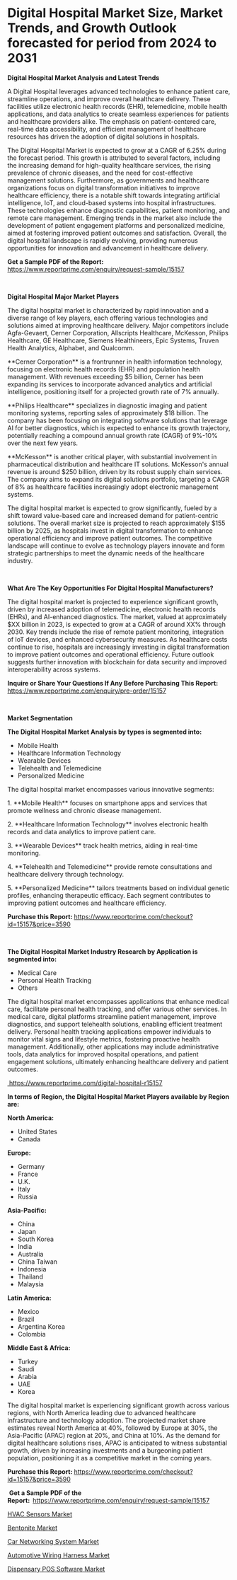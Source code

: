 <p><h1>Digital Hospital Market Size, Market Trends, and Growth Outlook forecasted for period from 2024 to 2031</h1></p><p><strong>Digital Hospital Market Analysis and Latest Trends</strong></p>
<p><p>A Digital Hospital leverages advanced technologies to enhance patient care, streamline operations, and improve overall healthcare delivery. These facilities utilize electronic health records (EHR), telemedicine, mobile health applications, and data analytics to create seamless experiences for patients and healthcare providers alike. The emphasis on patient-centered care, real-time data accessibility, and efficient management of healthcare resources has driven the adoption of digital solutions in hospitals.</p><p>The Digital Hospital Market is expected to grow at a CAGR of 6.25% during the forecast period. This growth is attributed to several factors, including the increasing demand for high-quality healthcare services, the rising prevalence of chronic diseases, and the need for cost-effective management solutions. Furthermore, as governments and healthcare organizations focus on digital transformation initiatives to improve healthcare efficiency, there is a notable shift towards integrating artificial intelligence, IoT, and cloud-based systems into hospital infrastructures. These technologies enhance diagnostic capabilities, patient monitoring, and remote care management. Emerging trends in the market also include the development of patient engagement platforms and personalized medicine, aimed at fostering improved patient outcomes and satisfaction. Overall, the digital hospital landscape is rapidly evolving, providing numerous opportunities for innovation and advancement in healthcare delivery.</p></p>
<p><strong>Get a Sample PDF of the Report:&nbsp;</strong> <a href="https://www.reportprime.com/enquiry/request-sample/15157?utm_campaign=1119&utm_medium=2&utm_source=Github&utm_content=ia&utm_term=25122024&utm_id=digital-hospital">https://www.reportprime.com/enquiry/request-sample/15157</a></p>
<p>&nbsp;</p>
<p><strong>Digital Hospital Major Market Players</strong></p>
<p><p>The digital hospital market is characterized by rapid innovation and a diverse range of key players, each offering various technologies and solutions aimed at improving healthcare delivery. Major competitors include Agfa-Gevaert, Cerner Corporation, Allscripts Healthcare, McKesson, Philips Healthcare, GE Healthcare, Siemens Healthineers, Epic Systems, Truven Health Analytics, Alphabet, and Qualcomm.</p><p>**Cerner Corporation** is a frontrunner in health information technology, focusing on electronic health records (EHR) and population health management. With revenues exceeding $5 billion, Cerner has been expanding its services to incorporate advanced analytics and artificial intelligence, positioning itself for a projected growth rate of 7% annually.</p><p>**Philips Healthcare** specializes in diagnostic imaging and patient monitoring systems, reporting sales of approximately $18 billion. The company has been focusing on integrating software solutions that leverage AI for better diagnostics, which is expected to enhance its growth trajectory, potentially reaching a compound annual growth rate (CAGR) of 9%-10% over the next few years.</p><p>**McKesson** is another critical player, with substantial involvement in pharmaceutical distribution and healthcare IT solutions. McKesson's annual revenue is around $250 billion, driven by its robust supply chain services. The company aims to expand its digital solutions portfolio, targeting a CAGR of 8% as healthcare facilities increasingly adopt electronic management systems.</p><p>The digital hospital market is expected to grow significantly, fueled by a shift toward value-based care and increased demand for patient-centric solutions. The overall market size is projected to reach approximately $155 billion by 2025, as hospitals invest in digital transformation to enhance operational efficiency and improve patient outcomes. The competitive landscape will continue to evolve as technology players innovate and form strategic partnerships to meet the dynamic needs of the healthcare industry.</p></p>
<p>&nbsp;</p>
<p><strong>What Are The Key Opportunities For Digital Hospital Manufacturers?</strong></p>
<p><p>The digital hospital market is projected to experience significant growth, driven by increased adoption of telemedicine, electronic health records (EHRs), and AI-enhanced diagnostics. The market, valued at approximately $XX billion in 2023, is expected to grow at a CAGR of around XX% through 2030. Key trends include the rise of remote patient monitoring, integration of IoT devices, and enhanced cybersecurity measures. As healthcare costs continue to rise, hospitals are increasingly investing in digital transformation to improve patient outcomes and operational efficiency. Future outlook suggests further innovation with blockchain for data security and improved interoperability across systems.</p></p>
<p><strong>Inquire or Share Your Questions If Any Before Purchasing This Report:</strong> <a href="https://www.reportprime.com/enquiry/pre-order/15157?utm_campaign=1119&utm_medium=2&utm_source=Github&utm_content=ia&utm_term=25122024&utm_id=digital-hospital">https://www.reportprime.com/enquiry/pre-order/15157</a></p>
<p>&nbsp;</p>
<p><strong>Market Segmentation</strong></p>
<p><strong>The Digital Hospital Market Analysis by types is segmented into:</strong></p>
<p><ul><li>Mobile Health</li><li>Healthcare Information Technology</li><li>Wearable Devices</li><li>Telehealth and Telemedicine</li><li>Personalized Medicine</li></ul></p>
<p><p>The digital hospital market encompasses various innovative segments: </p><p>1. **Mobile Health** focuses on smartphone apps and services that promote wellness and chronic disease management. </p><p>2. **Healthcare Information Technology** involves electronic health records and data analytics to improve patient care. </p><p>3. **Wearable Devices** track health metrics, aiding in real-time monitoring. </p><p>4. **Telehealth and Telemedicine** provide remote consultations and healthcare delivery through technology. </p><p>5. **Personalized Medicine** tailors treatments based on individual genetic profiles, enhancing therapeutic efficacy. Each segment contributes to improving patient outcomes and healthcare efficiency.</p></p>
<p><strong>Purchase this Report:&nbsp;</strong><a href="https://www.reportprime.com/checkout?id=15157&price=3590&utm_campaign=1119&utm_medium=2&utm_source=Github&utm_content=ia&utm_term=25122024&utm_id=digital-hospital">https://www.reportprime.com/checkout?id=15157&price=3590</a></p>
<p>&nbsp;</p>
<p><strong>The Digital Hospital Market Industry Research by Application is segmented into:</strong></p>
<p><ul><li>Medical Care</li><li>Personal Health Tracking</li><li>Others</li></ul></p>
<p><p>The digital hospital market encompasses applications that enhance medical care, facilitate personal health tracking, and offer various other services. In medical care, digital platforms streamline patient management, improve diagnostics, and support telehealth solutions, enabling efficient treatment delivery. Personal health tracking applications empower individuals to monitor vital signs and lifestyle metrics, fostering proactive health management. Additionally, other applications may include administrative tools, data analytics for improved hospital operations, and patient engagement solutions, ultimately enhancing healthcare delivery and patient outcomes.</p></p>
<p><a href="https://www.reportprime.com/digital-hospital-r15157?utm_campaign=1119&utm_medium=2&utm_source=Github&utm_content=ia&utm_term=25122024&utm_id=digital-hospital">&nbsp;https://www.reportprime.com/digital-hospital-r15157</a></p>
<p><strong>In terms of Region, the Digital Hospital Market Players available by Region are:</strong></p>
<p>
    <p> <strong> North America: </strong>
        <ul>
            <li>United States</li>
            <li>Canada</li>
        </ul>
        </p> 
    <p> <strong> Europe: </strong>
        <ul>
            <li>Germany</li>
            <li>France</li>
            <li>U.K.</li>
            <li>Italy</li>
            <li>Russia</li>
        </ul>
        </p> 
    <p> <strong> Asia-Pacific: </strong>
        <ul>
            <li>China</li>
            <li>Japan</li>
            <li>South Korea</li>
            <li>India</li>
            <li>Australia</li>
            <li>China Taiwan</li>
            <li>Indonesia</li>
            <li>Thailand</li>
            <li>Malaysia</li>
        </ul>
        </p> 
    <p> <strong> Latin America: </strong>
        <ul>
            <li>Mexico</li>
            <li>Brazil</li>
            <li>Argentina Korea</li>
            <li>Colombia</li>
        </ul>
        </p> 
    <p> <strong> Middle East & Africa: </strong>
        <ul>
            <li>Turkey</li>
            <li>Saudi</li>
            <li>Arabia</li>
            <li>UAE</li>
            <li>Korea</li>
        </ul>
    </p>
    </p>
<p><p>The digital hospital market is experiencing significant growth across various regions, with North America leading due to advanced healthcare infrastructure and technology adoption. The projected market share estimates reveal North America at 40%, followed by Europe at 30%, the Asia-Pacific (APAC) region at 20%, and China at 10%. As the demand for digital healthcare solutions rises, APAC is anticipated to witness substantial growth, driven by increasing investments and a burgeoning patient population, positioning it as a competitive market in the coming years.</p></p>
<p><strong>Purchase this Report: </strong><a href="https://www.reportprime.com/checkout?id=15157&price=3590&utm_campaign=1119&utm_medium=2&utm_source=Github&utm_content=ia&utm_term=25122024&utm_id=digital-hospital">https://www.reportprime.com/checkout?id=15157&price=3590</a></p>
<p>&nbsp;<strong>Get a Sample PDF of the Report:&nbsp;&nbsp;</strong><a href="https://www.reportprime.com/enquiry/request-sample/15157?utm_campaign=1119&utm_medium=2&utm_source=Github&utm_content=ia&utm_term=25122024&utm_id=digital-hospital">https://www.reportprime.com/enquiry/request-sample/15157</a></p>
<p><strong></strong></p>
<p><p><a href="https://www.linkedin.com/pulse/hvac-sensors-market-forecast-2024-2031-expected-expand-97-e3pvf?utm_campaign=1119&utm_medium=2&utm_source=Github&utm_content=ia&utm_term=25122024&utm_id=digital-hospital">HVAC Sensors Market</a></p><p><a href="https://www.linkedin.com/pulse/bentonite-market-dynamics-147-cagr-growth-key-drivers-constraints-t2q8c?utm_campaign=1119&utm_medium=2&utm_source=Github&utm_content=ia&utm_term=25122024&utm_id=digital-hospital">Bentonite Market</a></p><p><a href="https://github.com/justalichtenberger/Market-Research-Report-List-1/blob/main/car-networking-system-market.md?utm_campaign=1119&utm_medium=2&utm_source=Github&utm_content=ia&utm_term=25122024&utm_id=digital-hospital">Car Networking System Market</a></p><p><a href="https://www.linkedin.com/pulse/growth-forecast-automotive-wiring-harness-market-competitive-plpwc?utm_campaign=1119&utm_medium=2&utm_source=Github&utm_content=ia&utm_term=25122024&utm_id=digital-hospital">Automotive Wiring Harness Market</a></p><p><a href="https://github.com/bensemilia864/Market-Research-Report-List-1/blob/main/dispensary-pos-software-market.md?utm_campaign=1119&utm_medium=2&utm_source=Github&utm_content=ia&utm_term=25122024&utm_id=digital-hospital">Dispensary POS Software Market</a></p></p>